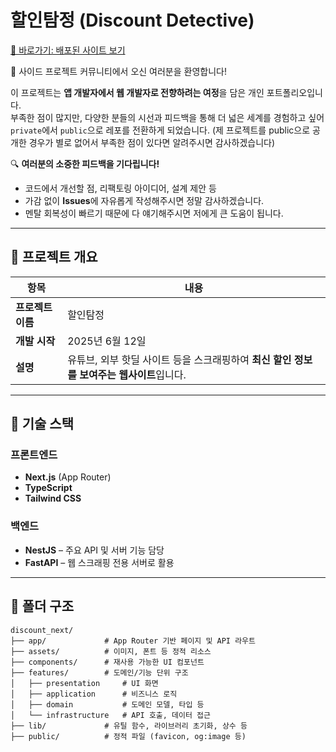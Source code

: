 # 할인탐정 (Discount Detective)
[🚀 바로가기: 배포된 사이트 보기](https://discount.kingnaristudio.store/)

🎉 사이드 프로젝트 커뮤니티에서 오신 여러분을 환영합니다!

이 프로젝트는 **앱 개발자에서 웹 개발자로 전향하려는 여정**을 담은 개인 포트폴리오입니다.  
부족한 점이 많지만, 다양한 분들의 시선과 피드백을 통해 더 넓은 세계를 경험하고 싶어  
`private`에서 `public`으로 레포를 전환하게 되었습니다.
(제 프로젝트를 public으로 공개한 경우가 별로 없어서 부족한 점이 있다면 알려주시면 감사하겠습니다) 

🔍 **여러분의 소중한 피드백을 기다립니다!**  
- 코드에서 개선할 점, 리팩토링 아이디어, 설계 제안 등  
- 가감 없이 **Issues**에 자유롭게 작성해주시면 정말 감사하겠습니다.
- 멘탈 회복성이 빠르기 때문에 다 얘기해주시면 저에게 큰 도움이 됩니다.

---

## 📌 프로젝트 개요

| 항목         | 내용                                                         |
| ------------ | ------------------------------------------------------------ |
| **프로젝트 이름** | 할인탐정                                                    |
| **개발 시작**    | 2025년 6월 12일                                             |
| **설명**        | 유튜브, 외부 핫딜 사이트 등을 스크래핑하여 **최신 할인 정보를 보여주는 웹사이트**입니다. |

---

## 🧱 기술 스택

### 프론트엔드
- **Next.js** (App Router)
- **TypeScript**
- **Tailwind CSS**

### 백엔드
- **NestJS** – 주요 API 및 서버 기능 담당
- **FastAPI** – 웹 스크래핑 전용 서버로 활용

---

## 📁 폴더 구조

```
discount_next/
├── app/             # App Router 기반 페이지 및 API 라우트
├── assets/          # 이미지, 폰트 등 정적 리소스
├── components/      # 재사용 가능한 UI 컴포넌트
├── features/        # 도메인/기능 단위 구조
│   ├── presentation     # UI 화면
│   ├── application      # 비즈니스 로직
│   ├── domain           # 도메인 모델, 타입 등
│   └── infrastructure   # API 호출, 데이터 접근
├── lib/             # 유틸 함수, 라이브러리 초기화, 상수 등
├── public/          # 정적 파일 (favicon, og:image 등)
```





